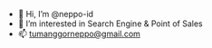 - 👋 Hi, I’m @neppo-id
- 👀 I’m interested in Search Engine & Point of Sales
- 📫 tumanggorneppo@gmail.com
<!---
neppo-id/neppo-id is a ✨ special ✨ repository because its `README.md` (this file) appears on your GitHub profile.
You can click the Preview link to take a look at your changes.
--->
